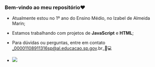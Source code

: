 ### Bem-vindo ao meu repositório❤

- Atualmente estou no 1º ano do Ensino Médio, no Izabel de Almeida Marin;
- Estamos trabalhando com projetos de **JavaScript** e **HTML**;
- Para dúvidas ou perguntas, entre em contato _00001108911316sp@al.educacao.sp.gov.br_💌💻

- ![](https://media1.tenor.com/m/r0lP8SLg5eYAAAAd/running-quick.gif)
